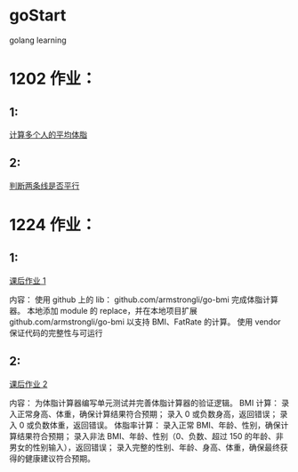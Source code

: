# goStart
golang learning

# 1202 作业：
## 1: 
[计算多个人的平均体脂](https://github.com/Churzhi/goStart/blob/mian/learn.go/chapter01/014.faterate2/main.go)

## 2:
[判断两条线是否平行](https://github.com/Churzhi/goStart/blob/mian/learn.go/chapter01/06.parallelLines/main.go)

# 1224 作业：

## 1: 
[课后作业 1](https://github.com/Churzhi/goStart/tree/mian/learn.go/chapter03/00.faterate.refactor)

内容：
使用 github 上的 lib： github.com/armstrongli/go-bmi 完成体脂计算器。
本地添加 module 的 replace，并在本地项目扩展 github.com/armstrongli/go-bmi 以支持 BMI、FatRate 的计算。
使用 vendor 保证代码的完整性与可运行

## 2: 
[课后作业 2](https://github.com/Churzhi/goStart/tree/mian/learn.go/chapter03/01.faterate.UT)

内容：
为体脂计算器编写单元测试并完善体脂计算器的验证逻辑。
BMI 计算：
录入正常身高、体重，确保计算结果符合预期；
录入 0 或负数身高，返回错误；
录入 0 或负数体重，返回错误。
体脂率计算：
录入正常 BMI、年龄、性别，确保计算结果符合预期；
录入非法 BMI、年龄、性别（0、负数、超过 150 的年龄、非男女的性别输入），返回错误；
录入完整的性别、年龄、身高、体重，确保最终获得的健康建议符合预期。
